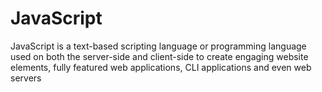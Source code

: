 # JavaScript
JavaScript is a text-based scripting language or programming language used on both the server-side and client-side to create engaging website elements, fully featured web applications, CLI applications and even web servers
